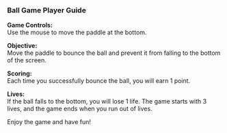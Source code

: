 ### Ball Game Player Guide

**Game Controls:**  
Use the mouse to move the paddle at the bottom.

**Objective:**  
Move the paddle to bounce the ball and prevent it from falling to the bottom of the screen.

**Scoring:**  
Each time you successfully bounce the ball, you will earn 1 point.

**Lives:**  
If the ball falls to the bottom, you will lose 1 life. The game starts with 3 lives, and the game ends when you run out of lives.

Enjoy the game and have fun!
